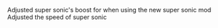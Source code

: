 Adjusted super sonic's boost for when using the new super sonic mod
Adjusted the speed of super sonic
